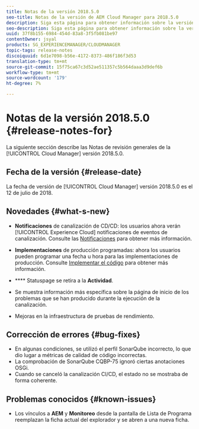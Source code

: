 ```yaml
---
title: Notas de la versión 2018.5.0
seo-title: Notas de la versión de AEM Cloud Manager para 2018.5.0
description: Siga esta página para obtener información sobre la versión 2018.5.0 de Cloud Manager.
seo-description: Siga esta página para obtener información sobre la versión 2018.5.0 de AEM Cloud Manager.
uuid: 37f8b155-6984-454d-83a8-3f5fb081be97
contentOwner: jsyal
products: SG_EXPERIENCEMANAGER/CLOUDMANAGER
topic-tags: release-notes
discoiquuid: 6d1e7098-b56e-4172-8373-486f186f3d53
translation-type: tm+mt
source-git-commit: 15f75ca67c3d52ae511357c5b564daaa3d9def6b
workflow-type: tm+mt
source-wordcount: '179'
ht-degree: 7%

---
```



# Notas de la versión 2018.5.0 {#release-notes-for}

La siguiente sección describe las Notas de revisión generales de la [!UICONTROL Cloud Manager] versión 2018.5.0.

## Fecha de la versión {#release-date}

La fecha de versión de [!UICONTROL Cloud Manager] versión 2018.5.0 es el 12 de julio de 2018.

## Novedades {#what-s-new}

* **Notificaciones**  de canalización de CD/CD: los usuarios ahora verán  [!UICONTROL Experience Cloud] notificaciones de eventos de canalización. Consulte las [Notificaciones](notifications.md) para obtener más información.

* **Implementaciones**  de producción programadas: ahora los usuarios pueden programar una fecha u hora para las implementaciones de producción. Consulte [Implementar el código](deploying-code.md) para obtener más información.

* **** Statuspage se retira a la  **Actividad**.

* Se muestra información más específica sobre la página de inicio de los problemas que se han producido durante la ejecución de la canalización.
* Mejoras en la infraestructura de pruebas de rendimiento.

## Corrección de errores {#bug-fixes}

* En algunas condiciones, se utilizó el perfil SonarQube incorrecto, lo que dio lugar a métricas de calidad de código incorrectas.
* La comprobación de SonarQube CQBP-75 ignoró ciertas anotaciones OSGi.
* Cuando se canceló la canalización CI/CD, el estado no se mostraba de forma coherente.

## Problemas conocidos {#known-issues}

* Los vínculos a **AEM** y **Monitoreo** desde la pantalla de Lista de Programa reemplazan la ficha actual del explorador y se abren a una nueva ficha.

